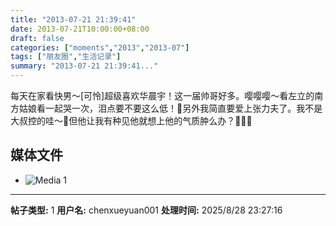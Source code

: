 ```yaml
---
title: "2013-07-21 21:39:41"
date: 2013-07-21T10:00:00+08:00
draft: false
categories: ["moments","2013","2013-07"]
tags: ["朋友圈","生活记录"]
summary: "2013-07-21 21:39:41..."
---
```


每天在家看快男〜[可怜]超级喜欢华晨宇！这一届帅哥好多。嘤嘤嘤〜看左立的南方姑娘看一起哭一次，泪点要不要这么低！另外我简直要爱上张力夫了。我不是大叔控的哇〜但他让我有种见他就想上他的气质肿么办？

## 媒体文件

- ![Media 1](/Moments/photos/2013-07-21/201307212139410.jpg)

---

**帖子类型:** 1
**用户名:** chenxueyuan001
**处理时间:** 2025/8/28 23:27:16
